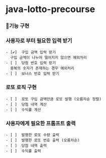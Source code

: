 # java-lotto-precourse

### 🚀기능 구현

### 사용자로 부터 필요한 입력 받기
    - [✔️]  구입 금액 입력 받기   
      구입 금액이 나누어 떨어지지 않으면 예외처리   
    - [ ]  당첨 번호 입력 받기   
      중복의 숫자가 존재하는 경우 예외처리   
    - [ ]  보너스 번호 입력 받기
### 로또 로직 구현
    - [ ]  로또 구입 금액만큼 로또 발행 (오름차순 정렬)
    - [ ]  당첨 내역 계산
    - [ ]  수익률 계산
### 사용자에게 필요한 프롬프트 출력
    - [ ]  발행한 로또 수량 출력
    - [ ]  발행한 로또 번호 출력 (오름차순)
    - [ ]  당첨 내역 출력
    - [ ]  수익률 출력